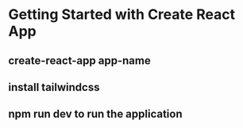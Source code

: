 # Getting Started with Create React App
## create-react-app app-name
## install tailwindcss
## npm run dev to run the application
